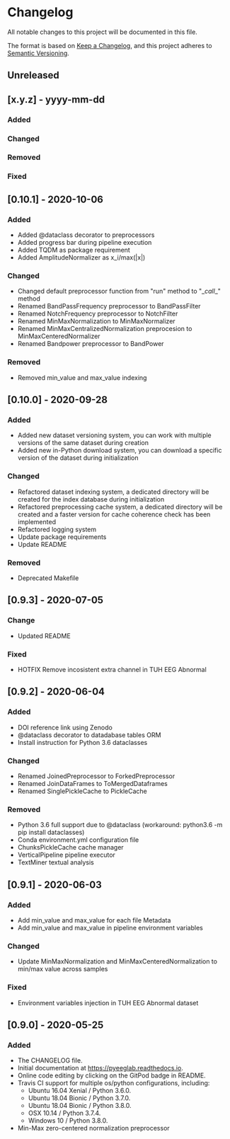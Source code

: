 # Changelog
All notable changes to this project will be documented in this file.

The format is based on [Keep a Changelog](https://keepachangelog.com/en/1.0.0/),
and this project adheres to [Semantic Versioning](https://semver.org/spec/v2.0.0.html).

## Unreleased

## [x.y.z] - yyyy-mm-dd
### Added
### Changed
### Removed
### Fixed


## [0.10.1] - 2020-10-06
### Added
* Added @dataclass decorator to preprocessors
* Added progress bar during pipeline execution
* Added TQDM as package requirement
* Added AmplitudeNormalizer as x_i/max(|x|)

### Changed
* Changed default preprocessor function from "run" method to "\__call__" method
* Renamed BandPassFrequency preprocessor to BandPassFilter
* Renamed NotchFrequency preprocessor to NotchFilter
* Renamed MinMaxNormalization to MinMaxNormalizer
* Renamed MinMaxCentralizedNormalization preprocesion to MinMaxCenteredNormalizer
* Renamed Bandpower preprocessor to BandPower

### Removed
* Removed min_value and max_value indexing


## [0.10.0] - 2020-09-28
### Added
* Added new dataset versioning system,
  you can work with multiple versions
  of the same dataset during creation
* Added new in-Python download system,
  you can download a specific version
  of the dataset during initialization

### Changed
* Refactored dataset indexing system, 
  a dedicated directory will be created
  for the index database during initialization
* Refactored preprocessing cache system,
  a dedicated directory will be created
  and a faster version for cache coherence
  check has been implemented
* Refactored logging system
* Update package requirements
* Update README

### Removed
* Deprecated Makefile


## [0.9.3] - 2020-07-05

### Change
* Updated README

### Fixed
* HOTFIX Remove incosistent extra channel in TUH EEG Abnormal


## [0.9.2] - 2020-06-04
### Added
* DOI reference link using Zenodo
* @dataclass decorator to datadabase tables ORM
* Install instruction for Python 3.6 dataclasses

### Changed
* Renamed JoinedPreprocessor to ForkedPreprocessor
* Renamed JoinDataFrames to ToMergedDataframes
* Renamed SinglePickleCache to PickleCache

### Removed
* Python 3.6 full support due to @dataclass
    (workaround: python3.6 -m pip install dataclasses)
* Conda environment.yml configuration file
* ChunksPickleCache cache manager
* VerticalPipeline pipeline executor
* TextMiner textual analysis


## [0.9.1] - 2020-06-03
### Added
* Add min_value and max_value for each file Metadata
* Add min_value and max_value in pipeline environment variables

### Changed
* Update MinMaxNormalization and MinMaxCenteredNormalization to min/max value across samples

### Fixed
* Environment variables injection in TUH EEG Abnormal dataset


## [0.9.0] - 2020-05-25
### Added
* The CHANGELOG file.
* Initial documentation at https://pyeeglab.readthedocs.io.
* Online code editing by clicking on the GitPod badge in README.
* Travis CI support for multiple os/python configurations, including:
    * Ubuntu 16.04 Xenial / Python 3.6.0.
    * Ubuntu 18.04 Bionic / Python 3.7.0.
    * Ubuntu 18.04 Bionic / Python 3.8.0.
    * OSX 10.14 / Python 3.7.4.
    * Windows 10 / Python 3.8.0.
* Min-Max zero-centered normalization preprocessor
